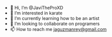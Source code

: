 - 👋 Hi, I’m @JaviTheProXD
- 👀 I’m interested in karate
- 🌱 I’m currently learning how to be an artist
- 💞️ I’m looking to collaborate on programers
- 📫 How to reach me jaguzmanrey@gmail.com
